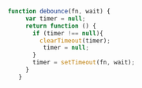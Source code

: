 <!--
title: 防抖debounce,
categories: 技术,
path: /articleDetail,
comments: true,
photos: javascript,
date: 2019-04-20 18:32:43,
tags: ,
keywords: ,
description: 
-->

```js
 function debounce(fn, wait) {
      var timer = null;
      return function () {
        if (timer !== null){
          clearTimeout(timer);
           timer = null;
        } 
        timer = setTimeout(fn, wait);
      }
    }
```